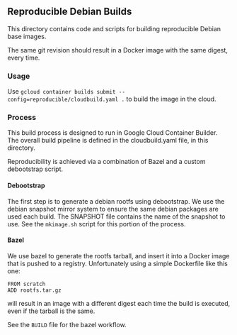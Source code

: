 ## Reproducible Debian Builds

This directory contains code and scripts for building reproducible Debian base images.

The same git revision should result in a Docker image with the same digest, every time.


### Usage

Use `gcloud container builds submit --config=reproducible/cloudbuild.yaml .` to build the image in the cloud.

### Process

This build process is designed to run in Google Cloud Container Builder.
The overall build pipeline is defined in the cloudbuild.yaml file, in this directory.

Reproducibility is achieved via a combination of Bazel and a custom debootstrap script.

#### Debootstrap

The first step is to generate a debian rootfs using debootstrap.
We use the debian snapshot mirror system to ensure the same debian packages are used each build.
The SNAPSHOT file contains the name of the snapshot to use.
See the `mkimage.sh` script for this portion of the process.

#### Bazel

We use bazel to generate the rootfs tarball, and insert it into a Docker image that is pushed to a registry.
Unfortunately using a simple Dockerfile like this one:

```
FROM scratch
ADD rootfs.tar.gz
```

will result in an image with a different digest each time the build is executed, even if the tarball is the same.

See the `BUILD` file for the bazel workflow.
